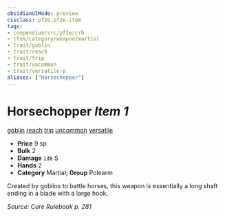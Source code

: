 ```yaml
---
obsidianUIMode: preview
cssclass: pf2e,pf2e-item
tags:
- compendium/src/pf2e/crb
- item/category/weapon/martial
- trait/goblin
- trait/reach
- trait/trip
- trait/uncommon
- trait/versatile-p
aliases: ["Horsechopper"]
---
```

# Horsechopper *Item 1*  
[goblin](/rules/traits/goblin.md)  [reach](/rules/traits/reach.md)  [trip](/rules/traits/trip.md)  [uncommon](/rules/traits/uncommon.md)  [versatile <p>](/rules/traits/versatile.md)  

- **Price** 9 sp
- **Bulk** 2
- **Damage** `1d8` S
- **Hands** 2
- **Category** Martial; **Group** Polearm 

Created by goblins to battle horses, this weapon is essentially a long shaft ending in a blade with a large hook.

*Source: Core Rulebook p. 281*